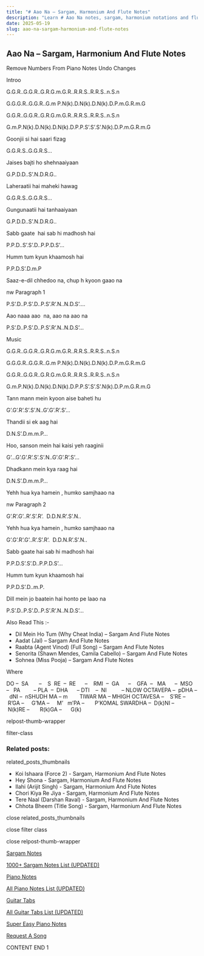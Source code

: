```yaml
---
title: "# Aao Na – Sargam, Harmonium And Flute Notes"
description: "Learn # Aao Na notes, sargam, harmonium notations and flute notes. Easy step-by-step tutorial for beginners."
date: 2025-05-19
slug: aao-na-sargam-harmonium-and-flute-notes
---
```


## Aao Na – Sargam, Harmonium And Flute Notes

Remove Numbers From Piano Notes
Undo Changes

Introo

G.G.R..G.G.R..G.R.G.m.G.R..R.R.S..R.R.S..n.S.n

G.G.G.R..G.G.R..G.m P.N(k).D.N(k).D.N(k).D.P.m.G.R.m.G

G.G.R..G.G.R..G.R.G.m.G.R..R.R.S..R.R.S..n.S.n

G.m.P.N(k).D.N(k).D.N(k).D.P.P.S’.S’.S’.N(k).D.P.m.G.R.m.G

Goonjii si hai saari fizag

G.G.R.S..G.G.R.S…

Jaises bajti ho shehnaaiyaan

G.P.D.D..S’.N.D.R.G..

Laheraatii hai maheki hawag

G.G.R.S..G.G.R.S…

Gungunaatii hai tanhaaiyaan

G.P.D.D..S’.N.D.R.G..

Sabb gaate  hai sab hi madhosh hai

P.P.D..S’.S’.D..P.P.D.S’…

Humm tum kyun khaamosh hai

P.P.D.S’.D.m.P

Saaz-e-dil chhedoo na, chup h kyoon gaao na

nw Paragraph 1

P.S’.D..P.S’.D..P.S’.R’.N..N.D.S’….

Aao naaa aao  na, aao na aao na

P.S’.D..P.S’.D..P.S’.R’.N..N.D.S’…

Music

G.G.R..G.G.R..G.R.G.m.G.R..R.R.S..R.R.S..n.S.n

G.G.G.R..G.G.R..G.m P.N(k).D.N(k).D.N(k).D.P.m.G.R.m.G

G.G.R..G.G.R..G.R.G.m.G.R..R.R.S..R.R.S..n.S.n

G.m.P.N(k).D.N(k).D.N(k).D.P.P.S’.S’.S’.N(k).D.P.m.G.R.m.G

Tann mann mein kyoon aise baheti hu

G’.G’.R’.S’.S’.N..G’.G’.R’.S’…

Thandii si ek aag hai

D.N.S’.D.m.m.P…

Hoo, sanson mein hai kaisi yeh raaginii

G’…G’.G’.R’.S’.S’.N..G’.G’.R’.S’…

Dhadkann mein kya raag hai

D.N.S’.D.m.m.P…

Yehh hua kya hamein , humko samjhaao na

nw Paragraph 2

G’.R’.G’..R’.S’.R’.  D.D.N.R’.S’.N..

Yehh hua kya hamein , humko samjhaao na

G’.G’.R’.G’..R’.S’.R’.  D.D.N.R’.S’.N..

Sabb gaate hai sab hi madhosh hai

P.P.D.S’.S’.D..P.P.D.S’…

Humm tum kyun khaamosh hai

P.P.D.S’.D..m.P.

Dill mein jo baatein hai honto pe laao na

P.S’.D..P.S’.D..P.S’.R’.N..N.D.S’…



Also Read This :-



* Dil Mein Ho Tum (Why Cheat India) – Sargam And Flute Notes
* Aadat (Jal) – Sargam And Flute Notes
* Raabta (Agent Vinod) (Full Song) – Sargam And Flute Notes
* Senorita (Shawn Mendes, Camila Cabello) – Sargam And Flute Notes
* Sohnea (Miss Pooja) – Sargam And Flute Notes

Where



DO –  SA       –    S  RE  –  RE      –    RMI  –  GA      –    GFA  –   MA      –  MSO  –   PA         – PLA  –  DHA      – DTI    –  NI          – NLOW OCTAVEPA –  pDHA –  dNI –  nSHUDH MA – m        TIWAR MA – MHIGH OCTAVESA –    S’RE –     R’GA –     G’MA –     M’   m’PA –       P’KOMAL SWARDHA –  D(k)NI –       N(k)RE –       R(k)GA –      G(k)



relpost-thumb-wrapper

filter-class

### Related posts:

related_posts_thumbnails

* Koi Ishaara (Force 2) - Sargam, Harmonium And Flute Notes
* Hey Shona - Sargam, Harmonium And Flute Notes
* Ilahi (Arijit Singh) - Sargam, Harmonium And Flute Notes
* Chori Kiya Re Jiya -  Sargam, Harmonium And Flute Notes
* Tere Naal (Darshan Raval) - Sargam, Harmonium And Flute Notes
* Chhota Bheem (Title Song) - Sargam, Harmonium And Flute Notes

close related_posts_thumbnails

close filter class

close relpost-thumb-wrapper

[Sargam Notes](/sargam-notes.html)

[1000+ Sargam Notes List (UPDATED)](/all-songs-list-sargam-notes.html)

[Piano Notes](/piano-notes.html)

[All Piano Notes List (UPDATED)](/all-songs-list-piano-notes.html)

[Guitar Tabs](/guitar-tabs.html)

[All Guitar Tabs List (UPDATED)](/all-songs-list-guitar-tabs.html)

[Super Easy Piano Notes](https://studywall.in/)

[Request A Song](/request-a-song.html)

CONTENT END 1

